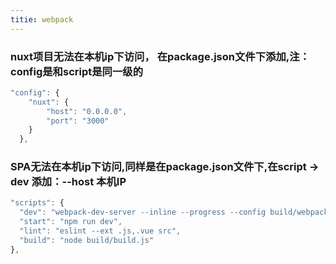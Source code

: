 ```yaml
---
titie: webpack
---
```


### nuxt项目无法在本机ip下访问， 在package.json文件下添加,注：config是和script是同一级的
```js
"config": {
    "nuxt": {
        "host": "0.0.0.0",
        "port": "3000"
    }
  },
```


### SPA无法在本机ip下访问,同样是在package.json文件下,在script -> dev 添加：--host 本机IP
```js
"scripts": {
  "dev": "webpack-dev-server --inline --progress --config build/webpack.dev.conf.js --host 192.168.1.127",
  "start": "npm run dev",
  "lint": "eslint --ext .js,.vue src",
  "build": "node build/build.js"
},
```

